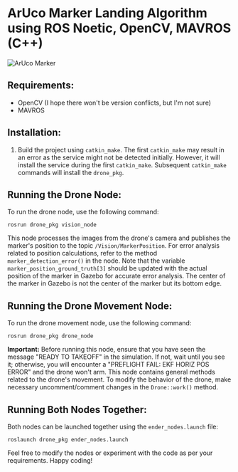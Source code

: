 # ArUco Marker Landing Algorithm using ROS Noetic, OpenCV, MAVROS (C++)

![ArUco Marker](insert_image_url_here)

## Requirements:
- OpenCV (I hope there won't be version conflicts, but I'm not sure)
- MAVROS

## Installation:
1. Build the project using `catkin_make`. The first `catkin_make` may result in an error as the service might not be detected initially. However, it will install the service during the first `catkin_make`. Subsequent `catkin_make` commands will install the `drone_pkg`.

## Running the Drone Node:
To run the drone node, use the following command:
```
rosrun drone_pkg vision_node
```
This node processes the images from the drone's camera and publishes the marker's position to the topic `/Vision/MarkerPosition`. For error analysis related to position calculations, refer to the method `marker_detection_error()` in the node. Note that the variable `marker_position_ground_truth[3]` should be updated with the actual position of the marker in Gazebo for accurate error analysis. The center of the marker in Gazebo is not the center of the marker but its bottom edge.

## Running the Drone Movement Node:
To run the drone movement node, use the following command:
```
rosrun drone_pkg drone_node
```
**Important:** Before running this node, ensure that you have seen the message "READY TO TAKEOFF" in the simulation. If not, wait until you see it; otherwise, you will encounter a "PREFLIGHT FAIL: EKF HORIZ POS ERROR" and the drone won't arm. This node contains general methods related to the drone's movement. To modify the behavior of the drone, make necessary uncomment/comment changes in the `Drone::work()` method.

## Running Both Nodes Together:
Both nodes can be launched together using the `ender_nodes.launch` file:
```
roslaunch drone_pkg ender_nodes.launch
```

Feel free to modify the nodes or experiment with the code as per your requirements. Happy coding!
